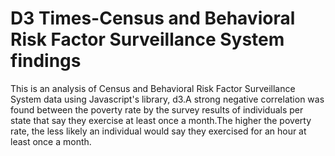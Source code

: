 # D3 Times-Census and Behavioral Risk Factor Surveillance System findings 
This is an analysis of Census and Behavioral Risk Factor Surveillance System data using Javascript's library, d3.A strong negative correlation was found between the poverty rate by the survey results of individuals per state that say they exercise at least once a month.The higher the poverty rate, the less likely an individual would say they exercised for an hour at least once a month.  

